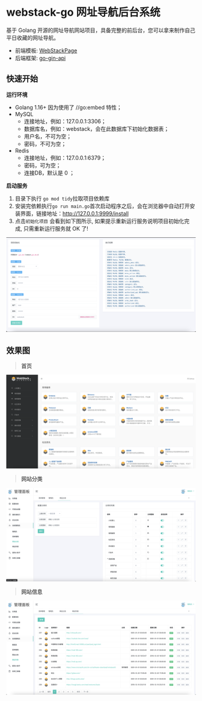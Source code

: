 # webstack-go 网址导航后台系统

基于 Golang 开源的网址导航网站项目，具备完整的前后台，您可以拿来制作自己平日收藏的网址导航。
- 前端模板: [WebStackPage](https://github.com/WebStackPage/WebStackPage.github.io)
- 后端框架: [go-gin-api](https://github.com/xinliangnote/go-gin-api)

## 快速开始

**运行环境**
- Golang 1.16+  因为使用了 //go:embed 特性；
- MySQL
  - 连接地址，例如：127.0.0.1:3306；
  - 数据库名，例如：webstack，会在此数据库下初始化数据表；
  - 用户名，不可为空；
  -  密码，不可为空；
- Redis
  - 连接地址，例如：127.0.0.1:6379；
  - 密码，可为空；
  - 连接DB，默认是 0 ；

**启动服务**

 1. 目录下执行 `go mod tidy`拉取项目依赖库
 2. 安装完依赖执行`go run main.go`首次启动程序之后，会在浏览器中自动打开安装界面，链接地址：http://127.0.0.1:9999/install
 3. 点击`初始化项目` 会看到如下图所示, 如果提示重新运行服务说明项目初始化完成, 只需重新运行服务就 OK 了! 

   <img src="assets/bootstrap/images/init_project.png" width="600"/>


## 效果图

> **首页**

![](assets/bootstrap/images/index.png)

> **网站分类**

![](assets/bootstrap/images/category.png)

> **网站信息**

![](assets/bootstrap/images/site.png)
